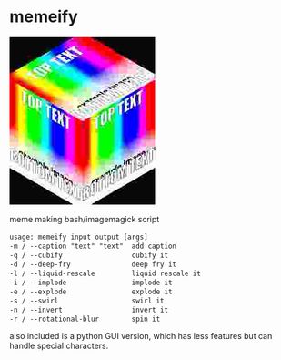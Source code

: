 # memeify

![demo image](demo.png)

meme making bash/imagemagick script

    usage: memeify input output [args]
    -m / --caption "text" "text"  add caption
    -q / --cubify                 cubify it
    -d / --deep-fry               deep fry it
    -l / --liquid-rescale         liquid rescale it
    -i / --implode                implode it
    -e / --explode                explode it
    -s / --swirl                  swirl it
    -n / --invert                 invert it
    -r / --rotational-blur        spin it

also included is a python GUI version, which has less features but can handle special characters.